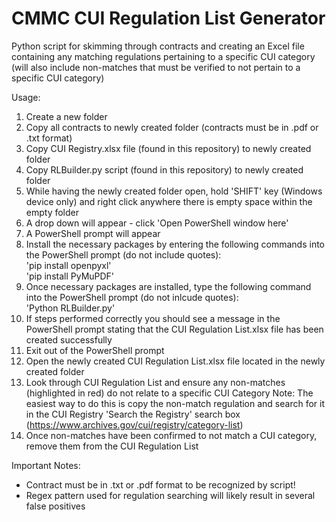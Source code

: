 # CMMC CUI Regulation List Generator
Python script for skimming through contracts and creating an Excel file containing any matching regulations pertaining to a specific CUI category (will also include non-matches that must be verified to not pertain to a specific CUI category)

Usage:
1. Create a new folder
2. Copy all contracts to newly created folder (contracts must be in .pdf or .txt format)
3. Copy CUI Registry.xlsx file (found in this repository) to newly created folder
4. Copy RLBuilder.py script (found in this repository) to newly created folder
5. While having the newly created folder open, hold 'SHIFT' key (Windows device only) and right click anywhere there is empty space within the empty folder
6. A drop down will appear - click 'Open PowerShell window here'
7. A PowerShell prompt will appear
8. Install the necessary packages by entering the following commands into the PowerShell prompt (do not include quotes):<br>
   'pip install openpyxl'<br>
   'pip install PyMuPDF'
10. Once necessary packages are installed, type the following command into the PowerShell prompt (do not inlcude quotes):<br>
    'Python RLBuilder.py'
12. If steps performed correctly you should see a message in the PowerShell prompt stating that the CUI Regulation List.xlsx file has been created successfully
13. Exit out of the PowerShell prompt
14. Open the newly created CUI Regulation List.xlsx file located in the newly created folder
15. Look through CUI Regulation List and ensure any non-matches (highlighted in red) do not relate to a specific CUI Category
    Note: The easiest way to do this is copy the non-match regulation and search for it in the CUI Registry 'Search the Registry' search box (https://www.archives.gov/cui/registry/category-list)
16. Once non-matches have been confirmed to not match a CUI category, remove them from the CUI Regulation List
    
Important Notes:
* Contract must be in .txt or .pdf format to be recognized by script!
* Regex pattern used for regulation searching will likely result in several false positives
